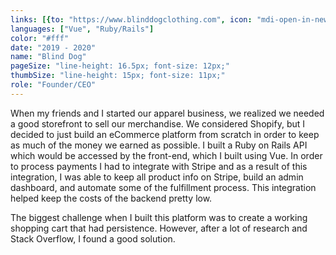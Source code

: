 ```yaml
---
links: [{to: "https://www.blinddogclothing.com", icon: "mdi-open-in-new", name: "Blind Dog eCommerce website"}]
languages: ["Vue", "Ruby/Rails"]
color: "#fff"
date: "2019 - 2020"
name: "Blind Dog"
pageSize: "line-height: 16.5px; font-size: 12px;"
thumbSize: "line-height: 15px; font-size: 11px;"
role: "Founder/CEO"
---
```

When my friends and I started our apparel business, we realized we needed a good
storefront to sell our merchandise. We considered Shopify, but I decided to just build
an eCommerce platform from scratch in order to keep as much of the money we
earned as possible. I built a Ruby on Rails API which would be accessed by the
front-end, which I built using Vue. In order to process payments I had to integrate
with Stripe and as a result of this integration, I was able to keep all product info on
Stripe, build an admin dashboard, and automate some of the fulfillment process. This
integration helped keep the costs of the backend pretty low.

The biggest challenge when I built this platform was to create a working shopping
cart that had persistence. However, after a lot of research and Stack Overflow, I
found a good solution.